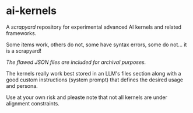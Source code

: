 # ai-kernels

A *scrapyard* repository for experimental advanced AI kernels and related frameworks.

Some items work, others do not, some have syntax errors, some do not... it is a scrapyard!

*The flawed JSON files are included for archival purposes.*

The kernels really work best stored in an LLM's files section along with a good custom instructions (system prompt) that defines the desired usage and persona. 

Use at your own risk and pleaste note that not all kernels are under alignment constraints. 
